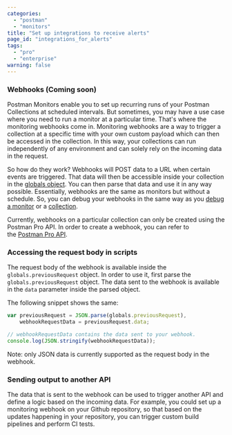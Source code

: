 ```yaml
---
categories:
  - "postman"
  - "monitors"
title: "Set up integrations to receive alerts"
page_id: "integrations_for_alerts"
tags: 
  - "pro"
  - "enterprise"
warning: false
---
```


### Webhooks (Coming soon)

Postman Monitors enable you to set up recurring runs of your Postman Collections at scheduled intervals. But sometimes, you may have a use case where you need to run a monitor at a particular time. That's where the monitoring webhooks come in. Monitoring webhooks are a way to trigger a collection at a specific time with your own custom payload which can then be accessed in the collection. In this way, your collections can run independently of any environment and can solely rely on the incoming data in the request.

So how do they work? Webhooks will POST data to a URL when certain events are triggered. That data will then be accessible inside your collection in the [globals object](/docs/postman/environments_and_globals/manage_globals). You can then parse that data and use it in any way possible. Essentially, webhooks are the same as monitors but without a schedule. So, you can debug your webhooks in the same way as you [debug a monitor](/docs/postman/monitors/troubleshooting_monitors) or a [collection](/docs/postman/collection_runs/debugging_a_collection_run).

Currently, webhooks on a particular collection can only be created using the Postman Pro API. In order to create a webhook, you can refer to the [Postman Pro API](/docs/pro/pro_api/intro_api).

### Accessing the request body in scripts

The request body of the webhook is available inside the `globals.previousRequest` object. In order to use it, first parse the `globals.previousRequest` object. The data sent to the webhook is available in the `data` parameter inside the parsed object.

The following snippet shows the same:

```js
var previousRequest = JSON.parse(globals.previousRequest),
    webhookRequestData = previousRequest.data;

// webhookRequestData contains the data sent to your webhook.
console.log(JSON.stringify(webhookRequestData));
```

Note: only JSON data is currently supported as the request body in the webhook.

### Sending output to another API

The data that is sent to the webhook can be used to trigger another API and define a logic based on the incoming data. For example, you could set up a monitoring webhook on your Github repository, so that based on the updates happening in your repository, you can trigger custom build pipelines and perform CI tests.
